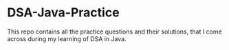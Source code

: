 # DSA-Java-Practice
This repo contains all the practice questions and their solutions, that I come across during my learning of DSA in Java.
